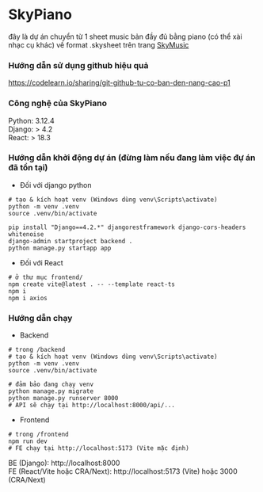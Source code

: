 # SkyPiano 
đây là dự án chuyển từ 1 sheet music bản đầy đủ bằng piano (có thể xài nhạc cụ khác) về format .skysheet trên trang [SkyMusic](https://sky-music.specy.app/) 

### Hướng dẫn sử dụng github hiệu quả
https://codelearn.io/sharing/git-github-tu-co-ban-den-nang-cao-p1




### Công nghệ của SkyPiano
Python: 3.12.4 \
Django: > 4.2 \
React: > 18.3 


### Hướng dẫn khởi động dự án (đừng làm nếu đang làm việc đự án đã tồn tại)
- Đối với django python
```
# tạo & kích hoạt venv (Windows dùng venv\Scripts\activate)
python -m venv .venv
source .venv/bin/activate

pip install "Django==4.2.*" djangorestframework django-cors-headers whitenoise
django-admin startproject backend .
python manage.py startapp app
```

- Đối với React
```
# ở thư mục frontend/
npm create vite@latest . -- --template react-ts
npm i
npm i axios
```

### Hướng dẫn chạy
- Backend
```
# trong /backend
# tạo & kích hoạt venv (Windows dùng venv\Scripts\activate)
python -m venv .venv
source .venv/bin/activate

# đảm bảo đang chạy venv
python manage.py migrate
python manage.py runserver 8000
# API sẽ chạy tại http://localhost:8000/api/...
```
- Frontend
```
# trong /frontend
npm run dev
# FE chạy tại http://localhost:5173 (Vite mặc định)
```

BE (Django): http://localhost:8000 \
FE (React/Vite hoặc CRA/Next): http://localhost:5173 (Vite) hoặc 3000 (CRA/Next)


